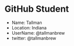 # GitHub Student

* Name: Tallman
* Location: Indiana
* UserName: @tallmanbrew
* twitter: @tallmanbrew
